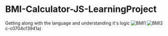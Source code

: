 # BMI-Calculator-JS-LearningProject
Getting along with the language and understanding it's logic
![BMI1](https://github.com/vinoduarte/TimerByMyselfJs-8thProject/assets/139930713/1317cc68-a2d7-4ab5-a03c-c0704cf3941a)
![BMI2](https://github.com/vinoduarte/TimerByMyselfJs-8thProject/assets/139930713/190bbfd9-ac9f-422b-ab5b-2afb8daa623c)
c-c0704cf3941a)

